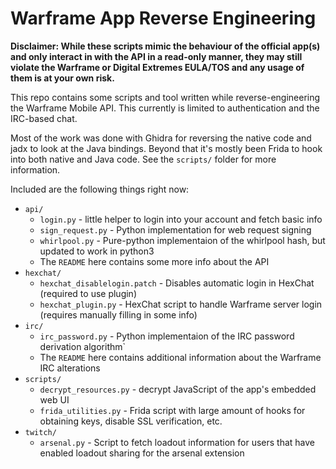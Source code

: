 # Warframe App Reverse Engineering

**Disclaimer: While these scripts mimic the behaviour of the official app(s) and only interact in with the API in a read-only manner, they may still violate the Warframe or Digital Extremes EULA/TOS and any usage of them is at your own risk.**

This repo contains some scripts and tool written while reverse-engineering the Warframe Mobile API.
This currently is limited to authentication and the IRC-based chat.

Most of the work was done with Ghidra for reversing the native code and jadx to look at the Java bindings. Beyond that it's mostly been Frida to hook into both native and Java code. See the `scripts/` folder for more information.

Included are the following things right now:
- `api/`
  + `login.py` - little helper to login into your account and fetch basic info
  + `sign_request.py` - Python implementation for web request signing
  + `whirlpool.py` - Pure-python implementaion of the whirlpool hash, but updated to work in python3
  + The `README` here contains some more info about the API
- `hexchat/`
  + `hexchat_disablelogin.patch` - Disables automatic login in HexChat (required to use plugin)
  + `hexchat_plugin.py` - HexChat script to handle Warframe server login (requires manually filling in some info)
- `irc/`
  + `irc_password.py` - Python implementaion of the IRC password derivation algorithm`
  + The `README` here contains additional information about the Warframe IRC alterations
- `scripts/`
  + `decrypt_resources.py` - decrypt JavaScript of the app's embedded web UI
  + `frida_utilities.py` - Frida script with large amount of hooks for obtaining keys, disable SSL verification, etc.
- `twitch/`
  + `arsenal.py` - Script to fetch loadout information for users that have enabled loadout sharing for the arsenal extension
